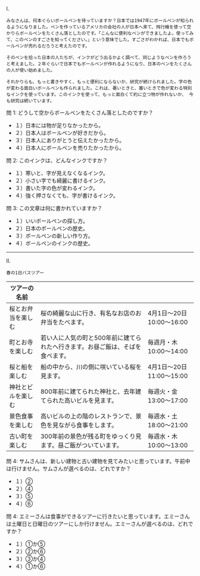 I.

```
みなさんは、何本ぐらいボールペンを待っていますか？日本では1947年にボールペンが知られるようになりました。ペンを作っているアメリカの会社の人が日本へ来て、飛行機を使って空かりらボールペンをたくさん落としたのです。「こんなに便利なベンができましたよ。使ってみて、このペンのすごさを知ってください。」という意味でした。すごさがわかれば、日本でもボールペンが売れるだろうと考えたのです。

そのペンを拾った日本の人たちが、インクがどう出るかよく調べて、同じようなペンを作ろうと考えました。２年ぐらいで日本でもボールペンが作れるようになり、日本のペンをたくさんの人が使い始めました。

それかりらも、もっと書きやすく、もっと便利にならないか、研究が続けられました。字の色が変わる面白いボールペンも作られました。これは、著いときと、塞いときで色が変わる特別なインクを使っています。このインクを使って、もっと面白くて約に立つ物が作れないか、 今も研究は続いています。
```

問 1: どうして空からボールペンをたくさん落としたのですか？

+ １）日本には物が足りなかったから。
+ ２）日本人はボールペンが好きだから。
+ ３）日本人にありがとうと伝えたかったから。
+ ４）日本人にボールペンを売りたかったから。

問 2: このインクは、どんなインクですか？

+ １）寒いと、字が見えなくなるインク。
+ ２）小さい字でも綺麗に書けるインク。
+ ３）書いた字の色が変わるインク。
+ ４）強く押さなくても、字が書けるインク。

問 3: この文章は何に書かれていますか？

+ １）いいボールペンの探し方。
+ ２）日本のボールペンの歴史。
+ ３）ボールペンの新しい作り方。
+ ４）ボールペンのインクの歴史。

---

II.

```
春の1日バスツアー
```

| ツアーの名前 | | |
| --- | --- | --- |
| 桜とお弁当を楽しむ | 桜の綺麗な山に行き、有名なお店のお弁当をたべます。 | 4月1日～20日 10:00～16:00 |
| 町とお寺を楽しむ | 若い人に人気の町と500年前に建てられたへ行きます。お昼ご飯は、そばを食べます。 | 毎週月・木 10:00～14:00 |
| 桜と船を楽しむ | 船の中から、川の側に咲いている桜を見ます。 | 4月1日～20日 11:00～15:00 |
| 神社とビルを楽しむ | 800年前に建てられた神社と、去年建てられた高いビルを見ます。 | 毎週火・金 13:00～17:00 |
| 景色食事を楽しむ | 高いビルの上の階のレストランで、景色を見ながら食事をします。 | 毎週水・土 18:00～21:00 |
| 古い町を楽しむ | 300年前の景色が残る町をゆっくり見ます。昼ご飯がついています。 | 毎週水・木 10:00～13:00 |

問 4: サムさんは、新しい建物と古い建物を見てみたいと思っています。午前中は行けません。サムさんが選べるのは、どれですか？

+ １）②
+ ２）④
+ ３）⑤
+ ４）⑥

問 4: エミーさんは食事ができるツアーに行きたいと思っています。エミーさんは土曜日と日曜日のツアーにしか行けません。エミーさんが選べるのは、どれですか？

+ １）①か⑤
+ ２）②か⑥
+ ３）③か④
+ ４）①か⑥